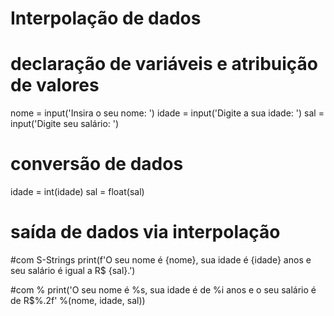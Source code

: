 # Interpolação de dados

# declaração de variáveis e atribuição de valores
nome = input('Insira o seu nome: ')
idade = input('Digite a sua idade: ')
sal = input('Digite seu salário: ')

# conversão de dados
idade = int(idade)
sal = float(sal)

# saída de dados via interpolação

#com S-Strings
print(f'O seu nome é {nome}, sua idade é {idade} anos e seu salário é igual a R$ {sal}.')

#com %
print('O seu nome é %s, sua idade é de %i anos e o seu salário é de R$%.2f' %(nome, idade, sal))
